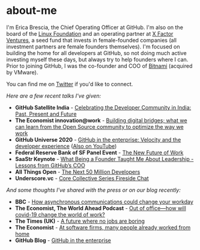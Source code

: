 # about-me

I'm Erica Brescia, the Chief Operating Officer at GitHub. I'm also on the board of the [Linux Foundation](https://www.linuxfoundation.org/) and an operating partner at [X Factor Ventures](https://www.xfactor.ventures/), a seed fund that invests in female-founded companies (all investment partners are female founders themselves). I'm focused on building the home for all developers at GitHub, so not doing much active investing myself these days, but always try to help founders where I can. Prior to joining GitHub, I was the co-founder and COO of [Bitnami](https://bitnami.com/) (acquired by VMware). 

You can find me on [Twitter](https://twitter.com/ericabrescia) if you'd like to connect.

_Here are a few recent talks I've given:_

- **GitHub Satellite India** - [Celebrating the Developer Community in India: Past, Present and Future](https://www.youtube.com/watch?v=0z8x_iZ-k8E)
- **The Economist innovation@work** - [Building digital bridges; what we can learn from the Open Source community to optimize the way we work](https://player.vimeo.com/video/505153357)
- **GitHub Universe 2020** - [GitHub in the enterprise: Velocity and the developer experience](https://githubuniverse.com/GitHub-in-the-enterprise-Velocity-and-the-developer-experience/) ([Also on YouTube](https://www.youtube.com/watch?v=Cl2QDxG4gt4&feature=youtu.be))
- **Federal Reserve Bank of SF Panel Event** - [The New Future of Work](https://www.frbsf.org/fed-system/new-future-of-work/)
- **SaaStr Keynote** - [What Being a Founder Taught Me About Leadership - Lessons from GitHub’s COO](https://register.saastrannual.com/talks/what-being-a-founder-taught-me-about-leadership-lessons-from-githubs-coo/?ah=E1mTfDcc)
- **All Things Open** - [The Next 50 Million Developers](https://www.youtube.com/watch?v=poENiMjjG2U&feature=emb_logo)
- **Underscore.vc** - [Core Collective Series Fireside Chat](https://underscore.vc/blog/fireside-chat-with-erica-brescia-chief-operating-officer-at-github/)

_And some thoughts I've shared with the press or on our blog recently:_
- **BBC** - [How asynchronous communications could change your workday](https://www.bbc.com/worklife/article/20210406-how-asynchronous-communication-could-change-your-workday)
- **The Economist, The World Ahead Podcast** - [Out of office—how will covid-19 change the world of work?](https://www.economist.com/podcasts/2020/09/28/out-of-office-how-will-covid-19-change-the-world-of-work)
- **The Times (UK)** - [A future where no jobs are boring](https://drive.google.com/drive/u/0/folders/1_w1z_Sb8wqW1dOm9uMj_n_DppoJnkS8Z)
- **The Economist** - [At software firms, many people already worked from home](https://www.economist.com/the-world-ahead/2020/11/17/at-software-firms-many-people-already-worked-from-home?utm_medium=pr&utm_source=inf-a)
- **GitHub Blog** - [GitHub in the enterprise](https://github.blog/2020-12-09-github-in-the-enterprise/)



